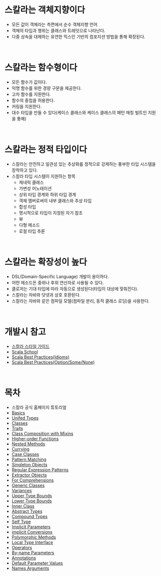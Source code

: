 # 스칼라는 객체지향이다
* 모든 값이 객체라는 측면에서 순수 객체지향 언어
* 객체의 타입과 행위는 클래스와 트레잇으로 나타난다.
* 다중 상속을 대체하는 유연한 믹스인 기반의 컴포지션 방법을 통해 확장된다. 
</br>

# 스칼라는 함수형이다
* 모든 함수가 값이다.
* 익명 함수를 위한 경량 구문을 제공한다.
* 고차 함수를 지원한다.
* 함수의 중첩을 허용한다.
* 커링을 지원한다.
* 대수 타입을 만들 수 있다(케이스 클래스와 케이스 클래스의 패턴 매칭 빌트인 지원을 통해)
</br>

# 스칼라는 정적 타입이다
* 스칼라는 안전하고 일관성 있는 추상화를 정적으로 강제하는 풍부한 타입 시스템을 장착하고 있다.
* 스칼라 타입 시스템이 지원하는 항목
  * 제네릭 클래스
  * 가변성 어노테이션
  * 상위 타입 경계와 하위 타입 경계
  * 객체 멤버로써의 내부 클래스와 추상 타입
  * 합성 타입
  * 명시적으로 타입이 지정된 자기 참조
  * 뷰
  * 다형 메소드
  * 로컬 타입 추론
</br>

# 스칼라는 확장성이 높다
* DSL(Domain-Specific Language) 개발이 용이하다.
* 어떤 메소드든 중위나 후위 연산자로 사용될 수 있다.
* 클로저는 기대 타입에 따라 자동으로 생성된다(타입이 대상에 맞춰진다).
* 스칼라는 자바와 닷넷과 상호 호환된다. 
* 스칼라는 자바와 같은 컴파일 모델(컴파일 분리, 동적 클래스 로딩)을 사용한다.
</br>

# 개발시 참고
* [스칼라 스타일 가이드](https://github.com/databricks/scala-style-guide)
* [Scala School](https://twitter.github.io/scala_school/)
* [Scala Best Practices(Idioms)](https://alvinalexander.com/scala/scala-best-practices-idioms-cookbook)
* [Scala Best Practices(Option/Some/None)](https://alvinalexander.com/scala/best-practice-option-some-none-pattern-scala-idioms)
</br>

# 목차
* 스칼라 공식 홈페이지 튜토리얼
* [Basics](https://github.com/AgustaRC/Learning-Scala/tree/master/src/main/scala/_1_Basics)
* [Unifed Types](https://github.com/AgustaRC/Learning-Scala/tree/master/src/main/scala/_2_Unifed_Types)
* [Classes](https://github.com/AgustaRC/Learning-Scala/tree/master/src/main/scala/_3_Classes)
* [Traits](https://github.com/AgustaRC/Learning-Scala/tree/master/src/main/scala/_4_Traits)
* [Class Composition with Mixins](https://github.com/AgustaRC/Learning-Scala/tree/master/src/main/scala/_5_Class_Composition_with_Mixins)
* [Higher-order Functions](https://github.com/AgustaRC/Learning-Scala/tree/master/src/main/scala/_6_HigherOrder_Functions)
* [Nested Methods](https://github.com/AgustaRC/Learning-Scala/tree/master/src/main/scala/_7_Nested_Methods)
* [Currying](https://github.com/AgustaRC/Learning-Scala/tree/master/src/main/scala/_8_Currying)
* [Case Classes](https://github.com/AgustaRC/Learning-Scala/tree/master/src/main/scala/_9_Case_Classes)
* [Pattern Matching](https://github.com/AgustaRC/Learning-Scala/tree/master/src/main/scala/__10_Pattern_Matching)
* [Singleton Objects](https://github.com/AgustaRC/Learning-Scala/tree/master/src/main/scala/__11_Singleton_Objects)
* [Regular Expression Patterns](https://github.com/AgustaRC/Learning-Scala/tree/master/src/main/scala/__12_Regular_Expression_Patterns)
* [Extractor Objects](https://github.com/AgustaRC/Learning-Scala/tree/master/src/main/scala/__13_Extractor_Objects)
* [For Comprehensions](https://github.com/AgustaRC/Learning-Scala/tree/master/src/main/scala/__14_For_Comprehensions)
* [Generic Classes](https://github.com/AgustaRC/Learning-Scala/tree/master/src/main/scala/__15_Generic_Classes)
* [Variances](https://github.com/AgustaRC/Learning-Scala/tree/master/src/main/scala/__16_Variances)
* [Upper Type Bounds](https://github.com/AgustaRC/Learning-Scala/tree/master/src/main/scala/__17_Upper_Type_Bounds)
* [Lower Type Bounds](https://github.com/AgustaRC/Learning-Scala/tree/master/src/main/scala/__18_Lower_Type_Bounds)
* [Inner Class](https://github.com/AgustaRC/Learning-Scala/tree/master/src/main/scala/__19_Inner_Class)
* [Abstract Types](https://github.com/AgustaRC/Learning-Scala/tree/master/src/main/scala/__20_Abstract_Types)
* [Compound Types](https://github.com/AgustaRC/Learning-Scala/tree/master/src/main/scala/__21_Compound_Types)
* [Self Type](https://github.com/AgustaRC/Learning-Scala/tree/master/src/main/scala/__22_Self_Type)
* [Implicit Parameters](https://github.com/AgustaRC/Learning-Scala/tree/master/src/main/scala/__23_Implicit_Parameters)
* [implicit Conversions](https://github.com/AgustaRC/Learning-Scala/tree/master/src/main/scala/__24_Implicit_Conversions)
* [Polymorphic Methods](https://github.com/AgustaRC/Learning-Scala/tree/master/src/main/scala/__25_Polymorphic_Methods)
* [Local Type Interface](https://github.com/AgustaRC/Learning-Scala/tree/master/src/main/scala/__26_Local_Type_Interface)
* [Operators](https://github.com/AgustaRC/Learning-Scala/tree/master/src/main/scala/__27_Operators)
* [By-name Parameters](https://github.com/AgustaRC/Learning-Scala/tree/master/src/main/scala/__28_By_name_Parameters)
* [Annotations](https://github.com/AgustaRC/Learning-Scala/tree/master/src/main/scala/__29_Annotations)
* [Default Parameter Values](https://github.com/AgustaRC/Learning-Scala/tree/master/src/main/scala/__30_Default_Parameter_Values)
* [Names Arguments](https://github.com/AgustaRC/Learning-Scala/tree/master/src/main/scala/__31_Names_Arguments)
